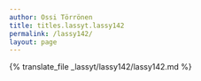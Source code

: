 ```yaml
---
author: Ossi Törrönen
title: titles.lassyt.lassy142
permalink: /lassy142/
layout: page
---
```

{% translate_file _lassyt/lassy142/lassy142.md %}
